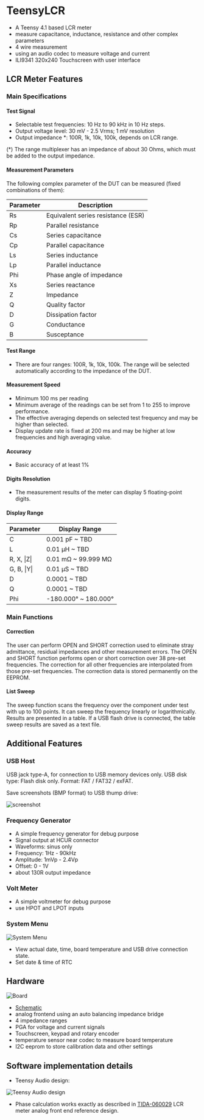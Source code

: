 # TeensyLCR

- A Teensy 4.1 based LCR meter
- measure capacitance, inductance, resistance and other complex parameters
- 4 wire measurement
- using an audio codec to measure voltage and current
- ILI9341 320x240 Touchscreen with user interface

## LCR Meter Features

### Main Specifications

#### Test Signal

- Selectable test frequencies: 10 Hz to 90 kHz in 10 Hz steps.
- Output voltage level: 30 mV - 2.5 Vrms; 1 mV resolution
- Output impedance *: 100R, 1k, 10k, 100k, depends on LCR range.

(*) The range multiplexer has an impedance of about 30 Ohms, which must be added to the output impedance.

#### Measurement Parameters

The following complex parameter of the DUT can be measured (fixed combinations of them):

Parameter | Description
--- | ---
Rs  | Equivalent series resistance (ESR)
Rp  | Parallel resistance
Cs  | Series capacitance
Cp  | Parallel capacitance
Ls  | Series inductance
Lp  | Parallel inductance
Phi | Phase angle of impedance
Xs  | Series reactance
Z   | Impedance
Q   | Quality factor
D   | Dissipation factor
G   | Conductance
B   | Susceptance

#### Test Range

- There are four ranges: 100R, 1k, 10k, 100k. The range will be selected automatically according to the impedance of the DUT.

#### Measurement Speed

- Minimum 100 ms per reading
- Minimum average of the readings can be set from 1 to 255 to improve performance.
- The effective averaging depends on selected test frequency and may be higher than selected.
- Display update rate is fixed at 200 ms and may be higher at low frequencies and high averaging value.

#### Accuracy

- Basic accuracy of at least 1%

#### Digits Resolution

- The measurement results of the meter can display 5 floating-point digits.

#### Display Range

Parameter   | Display Range
--- | ---
C           | 0.001 pF ~ TBD
L           | 0.01 µH ~ TBD
R, X, \|Z\| | 0.01 mΩ ~ 99.999 MΩ
G, B, \|Y\| | 0.01 µS ~ TBD
D           | 0.0001 ~ TBD
Q           | 0.0001 ~ TBD
Phi         | -180.000° ~ 180.000°

### Main Functions

#### Correction

The user can perform OPEN and SHORT correction used to eliminate stray admittance, residual impedances and other measurement errors. The OPEN and SHORT function performs open or short correction over 38 pre-set frequencies. The correction for all other frequencies are interpolated from those pre-set frequencies. The correction data is stored permanently on the EEPROM.

#### List Sweep

The sweep function scans the frequency over the component under test with up to 100 points.
It can sweep the frequency linearly or logarithmically. Results are presented in a table.
If a USB flash drive is connected, the table sweep results are saved as a text file.

## Additional Features

### USB Host

USB jack type-A, for connection to USB memory devices only. USB disk type: Flash disk only.
Format: FAT / FAT32 / exFAT.

Save screenshots (BMP format) to USB thump drive:

![screenshot](docs/screenshot_2024-04-12_20-04-12.bmp)

### Frequency Generator

- A simple frequency generator for debug purpose
- Signal output at HCUR connector
- Waveforms: sinus only
- Frequency: 1Hz - 90kHz
- Amplitude: 1mVp - 2.4Vp
- Offset: 0 - 1V
- about 130R output impedance

### Volt Meter

- A simple voltmeter for debug purpose
- use HPOT and LPOT inputs

### System Menu

![System Menu](docs/system_menu.bmp)

- View actual date, time, board temperature and USB drive connection state.
- Set date & time of RTC

## Hardware

![Board](docs/Board%20Top%20View.png)

- [Schematic](hardware/Schematic_TeensyLCR_R1_2024-04-08.pdf)
- analog frontend using an auto balancing impedance bridge
- 4 impedance ranges
- PGA for voltage and current signals
- Touchscreen, keypad and rotary encoder
- temperature sensor near codec to measure board temperature
- I2C eeprom to store calibration data and other settings

## Software implementation details

- Teensy Audio design:

![Teensy Audio design](docs/Teensy_AudioSystemDesign.PNG)

- Phase calculation works exactly as described in [TIDA-060029](https://www.ti.com/tool/TIDA-060029) LCR meter analog front end reference design.
